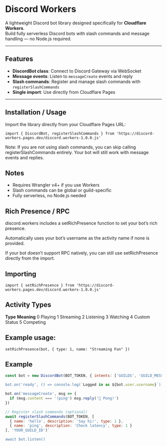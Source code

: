 # Discord Workers

A lightweight Discord bot library designed specifically for **Cloudflare Workers**.  
Build fully serverless Discord bots with slash commands and message handling — no Node.js required.

---

## Features

- **DiscordBot class**: Connect to Discord Gateway via WebSocket  
- **Message events**: Listen to `messageCreate` events and reply  
- **Slash commands**: Register and manage slash commands with `registerSlashCommands`  
- **Single import**: Use directly from Cloudflare Pages

---

## Installation / Usage

Import the library directly from your Cloudflare Pages URL:

``import { DiscordBot, registerSlashCommands } from 'https://discord-workers.pages.dev/discord.workers-1.0.0.js'``

Note: If you are not using slash commands, you can skip calling registerSlashCommands entirely. Your bot will still work with message events and replies.

## Notes
- Requires Wrangler v4+ if you use Workers
- Slash commands can be global or guild-specific
- Fully serverless, no Node.js needed

## Rich Presence / RPC

discord.workers includes a setRichPresence function to set your bot’s rich presence.

Automatically uses your bot’s username as the activity name if none is provided.

If your bot doesn’t support RPC natively, you can still use setRichPresence directly from the import.

## Importing
`import { setRichPresence } from 'https://discord-workers.pages.dev/discord.workers-1.0.0.js'`

## Activity Types
**Type**	 **Meaning**
0	         Playing
1	         Streaming
2	         Listening
3	          Watching
4           Custom Status
5	          Competing

## Example usage:
`setRichPresence(bot, { type: 1, name: "Streaming Fun" })`

## Example

```js
const bot = new DiscordBot(BOT_TOKEN, { intents: ['GUILDS', 'GUILD_MESSAGES'] })`

bot.on('ready', () => console.log(`Logged in as ${bot.user.username}`))`

bot.on('messageCreate', msg => {
  if (msg.content === '!ping') msg.reply('🏓 Pong!')
})

// Register slash commands (optional)
await registerSlashCommands(BOT_TOKEN, [
  { name: 'hello', description: 'Say hi!', type: 1 },
  { name: 'ping', description: 'Check latency', type: 1 }
], 'YOUR_GUILD_ID')`

await bot.listen()
